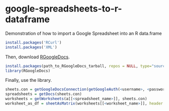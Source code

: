 google-spreadsheets-to-r-dataframe
==================================

Demonstration of how to import a Google Spreadsheet into an R data.frame

```R
install.packages('RCurl')
install.packages('XML')
```

Then, download [RGoogleDocs](http://www.omegahat.org/RGoogleDocs/).

```R
install.packages(path_to_RGoogleDocs_tarball, repos = NULL, type="source")
library(RGoogleDocs)
```

Finally, use the library.

```R
sheets.con = getGoogleDocsConnection(getGoogleAuth(<username>, <password>, service = "wise"))
spreadsheets = getDocs(sheets.con)
worksheets = getWorksheets(a[[<spreadsheet_name>]], sheets.con)
worksheet_as_df = sheetAsMatrix(worksheets[[<worksheet_name>]], header = TRUE, as.data.frame = TRUE, trim = TRUE)
```
